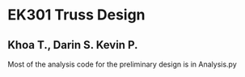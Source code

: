 # EK301 Truss Design 

## Khoa T., Darin S. Kevin P.

Most of the analysis code for the preliminary design is in Analysis.py